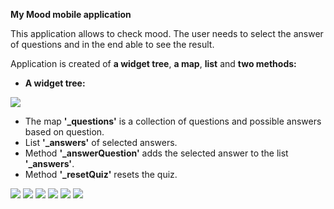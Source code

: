 **My Mood mobile application**

This application allows to check mood. The user needs to select the answer of questions and in the end able to see the result. 


Application is created of **a widget tree**, **a map**, **list** and **two methods:**

- **A widget tree:**




![](https://github.com/Laura555-p/mymood/blob/master/assets/images/mymoodwidgettree.png)

- The map **'_questions'** is a collection of questions and possible answers based on question.
- List **'_answers'**  of selected answers.
- Method **'_answerQuestion'** adds the selected answer to the list **'_answers'**.
- Method **'_resetQuiz'** resets the quiz.
 



![](https://github.com/Laura555-p/mymood/blob/master/assets/images/mymood1.PNG)
![](https://github.com/Laura555-p/mymood/blob/master/assets/images/mymood2.PNG)
![](https://github.com/Laura555-p/mymood/blob/master/assets/images/mymood3.PNG)
![](https://github.com/Laura555-p/mymood/blob/master/assets/images/mymood4.PNG)
![](https://github.com/Laura555-p/mymood/blob/master/assets/images/mymood5.PNG)
![](https://github.com/Laura555-p/mymood/blob/master/assets/images/mymood6.PNG)
